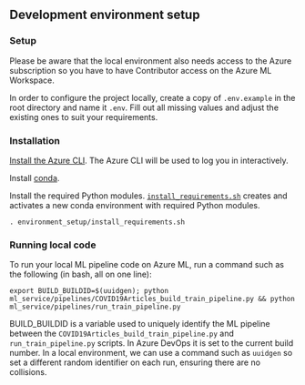 ## Development environment setup

### Setup

Please be aware that the local environment also needs access to the Azure subscription so you have to have Contributor access on the Azure ML Workspace.

In order to configure the project locally, create a copy of `.env.example` in the root directory and name it `.env`. Fill out all missing values and adjust the existing ones to suit your requirements. 

### Installation

[Install the Azure CLI](https://docs.microsoft.com/en-us/cli/azure/install-azure-cli). The Azure CLI will be used to log you in interactively.

Install [conda](https://docs.conda.io/projects/conda/en/latest/user-guide/tasks/manage-environments.html). 

Install the required Python modules. [`install_requirements.sh`](https://github.com/microsoft/MLOpsPython/blob/master/environment_setup/install_requirements.sh) creates and activates a new conda environment with required Python modules.

```
. environment_setup/install_requirements.sh 
```

### Running local code

To run your local ML pipeline code on Azure ML, run a command such as the following (in bash, all on one line):

```
export BUILD_BUILDID=$(uuidgen); python ml_service/pipelines/COVID19Articles_build_train_pipeline.py && python ml_service/pipelines/run_train_pipeline.py
```

BUILD_BUILDID is a variable used to uniquely identify the ML pipeline between the
`COVID19Articles_build_train_pipeline.py` and `run_train_pipeline.py` scripts. In Azure DevOps it is
set to the current build number. In a local environment, we can use a command such as
`uuidgen` so set a different random identifier on each run, ensuring there are 
no collisions.
